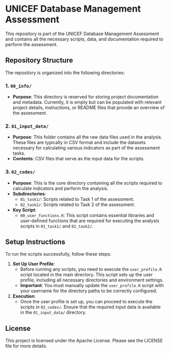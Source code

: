 # UNICEF Database Management Assessment

This repository is part of the UNICEF Database Management Assessment and contains all the necessary scripts, data, and documentation required to perform the assessment.

## Repository Structure

The repository is organized into the following directories:

### 1. `00_info/`

-   **Purpose**: This directory is reserved for storing project documentation and metadata. Currently, it is empty but can be populated with relevant project details, instructions, or README files that provide an overview of the assessment.

### 2. `01_input_data/`

-   **Purpose**: This folder contains all the raw data files used in the analysis. These files are typically in CSV format and include the datasets necessary for calculating various indicators as part of the assessment tasks.
-   **Contents**: CSV files that serve as the input data for the scripts.

### 3. `02_codes/`

-   **Purpose**: This is the core directory containing all the scripts required to calculate indicators and perform the analysis.
-   **Subdirectories**:
    -   `01_task1/`: Scripts related to Task 1 of the assessment.
    -   `02_task2/`: Scripts related to Task 2 of the assessment.
-   **Key Script**:
    -   `00_user_functions.R`: This script contains essential libraries and user-defined functions that are required for executing the analysis scripts in `01_task1/` and `02_task2/`.

## Setup Instructions

To run the scripts successfully, follow these steps:

1.  **Set Up User Profile**:
    -   Before running any scripts, you need to execute the `user_profile.R` script located in the main directory. This script sets up the user profile, including all necessary directories and environment settings.
    -   **Important**: You must manually update the `user_profile.R` script with your username for the directory paths to be correctly configured.
2.  **Execution**:
    -   Once the user profile is set up, you can proceed to execute the scripts in `02_codes/`. Ensure that the required input data is available in the `01_input_data/` directory.

## License

This project is licensed under the Apache License. Please see the LICENSE file for more details.
